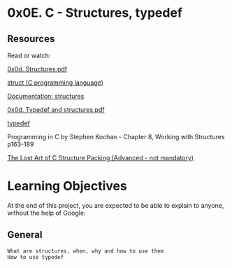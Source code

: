 # 0x0E. C - Structures, typedef
## Resources
Read or watch:

[0x0d. Structures.pdf](https://intranet.alxswe.com/rltoken/giS4eNQT2BQ9RLK0PMhgJQ)

[struct (C programming language)](https://intranet.alxswe.com/rltoken/MinJEDOHpeZs31qaXU8v1w)

[Documentation: structures](https://intranet.alxswe.com/rltoken/Nexam-lEwrNHg2awV5Gv8g)

[0x0d. Typedef and structures.pdf](https://intranet.alxswe.com/rltoken/TGQ3RopVP7CjUTzF-XDXUw)

[typedef](https://intranet.alxswe.com/rltoken/aqqM2t7PLG5cyHaKwm5nBg)

Programming in C by Stephen Kochan - Chapter 8, Working with Structures p163-189

[The Lost Art of C Structure Packing (Advanced - not mandatory)](https://intranet.alxswe.com/rltoken/emb4ohNT7XKi8Peep5lyeA)


# Learning Objectives
At the end of this project, you are expected to be able to explain to anyone, without the help of Google:

## General
    What are structures, when, why and how to use them
    How to use typedef